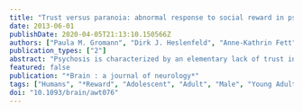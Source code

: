 ```yaml
---
title: "Trust versus paranoia: abnormal response to social reward in psychotic illness."
date: 2013-06-01
publishDate: 2020-04-05T21:13:10.150566Z
authors: ["Paula M. Gromann", "Dirk J. Heslenfeld", "Anne-Kathrin Fett", "Dan W. Joyce", "Sukhi S. Shergill", "Lydia Krabbendam"]
publication_types: ["2"]
abstract: "Psychosis is characterized by an elementary lack of trust in others. Trust is an  inherently rewarding aspect of successful social interactions and can be examined using neuroeconomic paradigms. This study was aimed at investigating the underlying neural basis of diminished trust in psychosis. Functional magnetic resonance imaging data were acquired from 20 patients with psychosis and 20 healthy control subjects during two multiple-round trust games; one with a cooperative and the other with a deceptive counterpart. An a priori region of interest analysis of the right caudate nucleus, right temporo-parietal junction and medial prefrontal cortex was performed focusing on the repayment phase of the games. For regions with group differences, correlations were calculated between the haemodynamic signal change, behavioural outcomes and patients' symptoms. Patients demonstrated reduced levels of baseline trust, indicated by smaller initial investments. For the caudate nucleus, there was a significant game x group interaction, with controls showing stronger activation for the cooperative  game than patients, and no differences for the deceptive game. The temporo-parietal junction was significantly more activated in control subjects than in patients during cooperative and deceptive repayments. There were no significant group differences for the medial prefrontal cortex. Patients' reduced activation within the caudate nucleus correlated negatively with paranoia scores. The temporo-parietal junction signal was positively correlated with positive symptom scores during deceptive repayments. Reduced sensitivity to social reward  may explain the basic loss of trust in psychosis, mediated by aberrant activation of the caudate nucleus and the temporo-parietal junction."
featured: false
publication: "*Brain : a journal of neurology*"
tags: ["Humans", "*Reward", "Adolescent", "Adult", "Male", "Young Adult", "Middle Aged", "Magnetic Resonance Imaging/methods", "*Interpersonal Relations", "*Trust/psychology", "Brain/*metabolism", "fMRI", "neuroeconomics", "Paranoid Disorders/*metabolism/psychology", "psychosis", "Psychotic Disorders/*metabolism/psychology", "social cognition", "trust"]
doi: "10.1093/brain/awt076"
---
```


